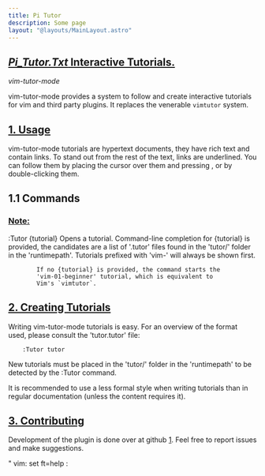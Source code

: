 ```yaml
---
title: Pi Tutor
description: Some page
layout: "@layouts/MainLayout.astro"
---
```



## <a id="" class="section-title" href="#">*Pi_Tutor.Txt* Interactive Tutorials.</a> 

*vim-tutor-mode*

vim-tutor-mode provides a system to follow and create interactive tutorials
for vim and third party plugins. It replaces the venerable `vimtutor` system.


## <a id="vim-tutor-usage" class="section-title" href="#vim-tutor-usage">1. Usage</a> 

vim-tutor-mode tutorials are hypertext documents, they have rich text and
contain links. To stand out from the rest of the text, links are underlined.
You can follow them by placing the cursor over them and pressing <Enter>, or
by double-clicking them.

1.1 Commands
------------
### <a id=":Tutor" class="section-title" href="#:Tutor">Note:</a>
:Tutor {tutorial}	Opens a tutorial. Command-line completion for
			{tutorial} is provided, the candidates are a list of
			'.tutor' files found in the 'tutor/'  folder in
			the 'runtimepath'. Tutorials prefixed with 'vim-' will
			always be shown first.

			If no {tutorial} is provided, the command starts the
			'vim-01-beginner' tutorial, which is equivalent to
			Vim's `vimtutor`.


## <a id="vim-tutor-create" class="section-title" href="#vim-tutor-create">2. Creating Tutorials</a> 

Writing vim-tutor-mode tutorials is easy. For an overview of the format used,
please consult the 'tutor.tutor' file: 
```
    :Tutor tutor
```

New tutorials must be placed in the 'tutor/' folder in the 'runtimepath'
to be detected by the :Tutor command.

It is recommended to use a less formal style when writing tutorials than in
regular documentation (unless the content requires it).


## <a id="" class="section-title" href="#">3. Contributing</a> 

Development of the plugin is done over at github [1].  Feel free to report
issues and make suggestions.

[1]: https://github.com/fmoralesc/vim-tutor-mode

" vim: set ft=help :

